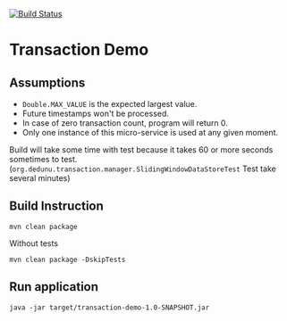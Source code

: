 [![Build Status](https://travis-ci.org/dedunumax/transaction-demo.svg?branch=master)](https://travis-ci.org/dedunumax/transaction-demo)

# Transaction Demo

## Assumptions

* `Double.MAX_VALUE` is the expected largest value.
* Future timestamps won't be processed.
* In case of zero transaction count, program will return 0.
* Only one instance of this micro-service is used at any given moment.


Build will take some time with test because it takes 60 or more seconds sometimes to test.
(`org.dedunu.transaction.manager.SlidingWindowDataStoreTest` Test take several minutes)

## Build Instruction

```
mvn clean package
```
Without tests

```
mvn clean package -DskipTests
```
## Run application

```
java -jar target/transaction-demo-1.0-SNAPSHOT.jar
```